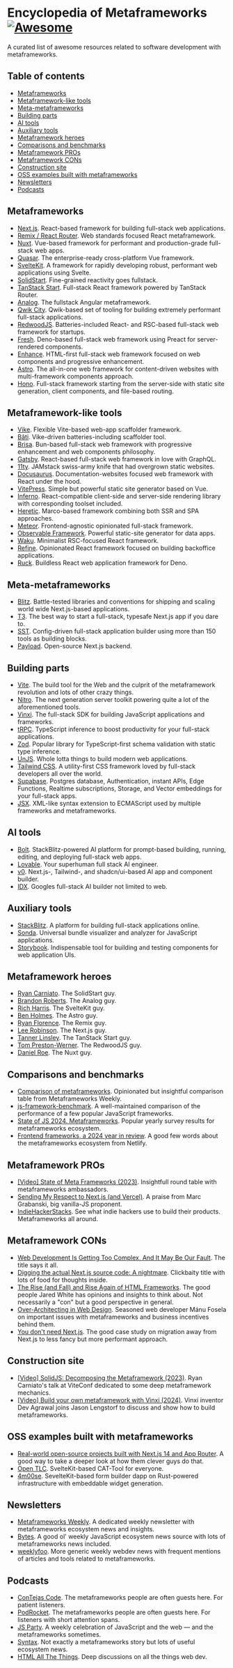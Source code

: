 # Encyclopedia of Metaframeworks [![Awesome](https://awesome.re/badge.svg)](https://awesome.re)

A curated list of awesome resources related to software development with metaframeworks.

## Table of contents
* [Metaframeworks](#metaframeworks)
* [Metaframework-like tools](#metaframework-like-tools)
* [Meta-metaframeworks](#meta-metaframeworks)
* [Building parts](#building-parts)
* [AI tools](#ai-tools)
* [Auxiliary tools](#auxiliary-tools)
* [Metaframework heroes](#metaframework-heroes)
* [Comparisons and benchmarks](#comparisons-and-benchmarks)
* [Metaframework PROs](#metaframework-pros)
* [Metaframework CONs](#metaframework-cons)
* [Construction site](#construction-site)
* [OSS examples built with metaframeworks](#oss-examples-built-with-metaframeworks)
* [Newsletters](#newsletters)
* [Podcasts](#podcasts)

## Metaframeworks
* [Next.js](https://nextjs.org). React-based framework for building full-stack web applications.
* [Remix / React Router](https://remix.run). Web standards focused React metaframework.
* [Nuxt](https://nuxt.com). Vue-based framework for performant and production-grade full-stack web apps.
* [Quasar](https://quasar.dev). The enterprise-ready cross-platform Vue framework.
* [SvelteKit](https://svelte.dev/docs/kit/introduction). A framework for rapidly developing robust, performant web applications using Svelte.
* [SolidStart](https://start.solidjs.com). Fine-grained reactivity goes fullstack.
* [TanStack Start](https://tanstack.com/start/latest). Full-stack React framework powered by TanStack Router.
* [Analog](https://analogjs.org). The fullstack Angular metaframework.
* [Qwik City](https://qwik.dev/docs/qwikcity/). Qwik-based set of tooling for building extremely performant full-stack applications.
* [RedwoodJS](https://redwoodjs.com). Batteries-included React- and RSC-based full-stack web framework for startups.
* [Fresh](https://fresh.deno.dev). Deno-based full-stack web framework using Preact for server-rendered components.
* [Enhance](https://enhance.dev). HTML-first full-stack web framework focused on web components and progressive enhancement.
* [Astro](https://astro.build). The all-in-one web framework for content-driven websites with multi-framework components approach.
* [Hono](https://hono.dev). Full-stack framework starting from the server-side with static site generation, client components, and file-based routing.

## Metaframework-like tools
* [Vike](https://vike.dev). Flexible Vite-based web-app scaffolder framework.
* [Bâti](https://batijs.dev). Vike-driven batteries-including scaffolder tool.
* [Brisa](https://brisa.build). Bun-based full-stack web framework with progressive enhancement and web components philosophy.
* [Gatsby](https://www.gatsbyjs.com). React-based full-stack web framework in love with GraphQL.
* [11ty](https://www.11ty.dev). JAMstack swiss-army knife that had overgrown static websites.
* [Docusaurus](https://docusaurus.io). Documentation-websites focused web framework with React under the hood.
* [VitePress](https://vitepress.dev). Simple but powerful static site generator based on Vue.
* [Inferno](https://www.infernojs.org). React-compatible client-side and server-side rendering library with corresponding toolset included.
* [Heretic](https://hereticjs.org). Marco-based framework combining both SSR and SPA approaches.
* [Meteor](https://www.meteor.com). Frontend-agnostic opinionated full-stack framework.
* [Observable Framework](https://observablehq.com). Powerful static-site generator for data apps.
* [Waku](https://waku.gg). Minimalist RSC-focused React framework.
* [Refine](https://refine.dev). Opinionated React framework focused on building backoffice applications.
* [Ruck](https://ruck.tech). Buildless React web application framework for Deno.

## Meta-metaframeworks
* [Blitz](https://blitzjs.com/). Battle-tested libraries and conventions for shipping and scaling world wide Next.js-based applications.
* [T3](https://t3.gg/). The best way to start a full-stack, typesafe Next.js app if you dare to.
* [SST](https://sst.dev). Config-driven full-stack application builder using more than 150 tools as building blocks.
* [Payload](https://payloadcms.com). Open-source Next.js backend.

## Building parts
* [Vite](https://vite.dev). The build tool for the Web and the culprit of the metaframework revolution and lots of other crazy things.
* [Nitro](https://nitro.build). The next generation server toolkit powering quite a lot of the aforementioned tools.
* [Vinxi](https://vinxi.vercel.app). The full-stack SDK for building JavaScript applications and frameworks.
* [tRPC](https://trpc.io). TypeScript inference to boost productivity for your full-stack applications.
* [Zod](https://zod.dev). Popular library for TypeScript-first schema validation with static type inference.
* [UnJS](https://unjs.io). Whole lotta things to build modern web applications.
* [Tailwind CSS](https://tailwindcss.com). A utility-first CSS framework loved by full-stack developers all over the world.
* [Supabase](https://supabase.com). Postgres database, Authentication, instant APIs, Edge Functions, Realtime subscriptions, Storage, and Vector embeddings for your full-stack apps.
* [JSX](https://facebook.github.io/jsx/). XML-like syntax extension to ECMAScript used by multiple frameworks and metaframeworks.

## AI tools
* [Bolt](https://bolt.new). StackBlitz-powered AI platform for prompt-based building, running, editing, and deploying full-stack web apps.
* [Lovable](https://lovable.dev/). Your superhuman full stack AI engineer.
* [v0](https://v0.dev). Next.js-, Tailwind-, and shadcn/ui-based AI app and component builder.
* [IDX](https://idx.dev). Googles full-stack AI builder not limited to web.

## Auxiliary tools
* [StackBlitz](https://stackblitz.com). A platform for building full-stack applications online.
* [Sonda](https://sonda.dev). Universal bundle visualizer and analyzer for JavaScript applications.
* [Storybook](https://storybook.js.org). Indispensable tool for building and testing components for web application UIs.

## Metaframework heroes
* [Ryan Carniato](https://github.com/ryansolid). The SolidStart guy.
* [Brandon Roberts](https://github.com/brandonroberts). The Analog guy.
* [Rich Harris](https://github.com/Rich-Harris). The SvelteKit guy.
* [Ben Holmes](https://github.com/bholmesdev). The Astro guy.
* [Ryan Florence](https://github.com/ryanflorence). The Remix guy.
* [Lee Robinson](https://github.com/leerob). The Next.js guy.
* [Tanner Linsley](https://github.com/tannerlinsley). The TanStack Start guy.
* [Tom Preston-Werner](https://github.com/mojombo). The RedwoodJS guy.
* [Daniel Roe](https://github.com/danielroe). The Nuxt guy.

## Comparisons and benchmarks
* [Comparison of metaframeworks](https://metaframe.works/comparison/). Opinionated but insightful comparison table from Metaframeworks Weekly.
* [js-framework-benchmark](https://github.com/krausest/js-framework-benchmark). A well-maintained comparison of the performance of a few popular JavaScript frameworks.
* [State of JS 2024. Metaframeworks](https://2024.stateofjs.com/en-US/libraries/meta-frameworks/). Popular yearly survey results for metaframeworks ecosystem.
* [Frontend frameworks, a 2024 year in review](https://www.netlify.com/blog/2024-frameworks-year-in-review/). A good few words about the metaframeworks ecosystem from Netlify.

## Metaframework PROs
* [[Video] State of Meta Frameworks (2023)](https://www.youtube.com/live/u9ca8jwTRTk). Insightfull round table with metaframeworks ambassadors.
* [Sending My Respect to Next.js (and Vercel)](https://frontendmasters.com/blog/respect-to-next-js-and-vercel/). A praise from Marc Grabanski, big vanilla-JS proponent.
* [IndieHackerStacks](https://indiehackerstacks.com). See what indie hackers use to build their products. Metaframeworks all around.

## Metaframework CONs
* [Web Development Is Getting Too Complex, And It May Be Our Fault](https://www.smashingmagazine.com/2024/02/web-development-getting-too-complex/). The title says it all.
* [Digging the actual Next.js source code: A nightmare](https://blog.activeno.de/nextjs-sourcecode-nightmare). Clickbaity title with lots of food for thoughts inside.
* [The Rise (and Fall) and Rise Again of HTML Frameworks](https://www.spicyweb.dev/html-modules-history/). The good people Jared White has opinions and insights to think about. Not necessarily a "con" but a good perspective in general.
* [Over-Architecting in Web Design](https://dev.to/manufosela/on-architecture-in-web-design-367n). Seasoned web developer Mánu Fosela on important issues with metaframeworks and business incentives behind them.
* [You don't need Next.js](https://www.comfydeploy.com/blog/you-dont-need-nextjs). The good case study on migration away from Next.js to less fancy but more performant approach.

## Construction site
* [[Video] SolidJS: Decomposing the Metaframework (2023)](https://www.youtube.com/watch?v=XMybh3gCmQ0). Ryan Carniato's talk at ViteConf dedicated to some deep metaframework mechanics.
* [[Video] Build your own metaframework with Vinxi (2024)](https://www.learnwithjason.dev/build-your-own-metaframework-with-vinxi/). Vinxi inventor Dev Agrawal joins Jason Lengstorf to discuss and show how to build metaframeworks.

## OSS examples built with metaframeworks
* [Real-world open-source projects built with Next.js 14 and App Router](https://aryabov.com/blog/real-world-open-source-projects-built-with-nextjs-14-and-app-router). A good way to take a deeper look at how them clever guys do that.
* [Open TLC](https://github.com/KlinsBt/open-translation-client). SvelteKit-based CAT-Tool for everyone.
* [4m00se](https://github.com/stellar-dapps/4m00se-dapp). SevelteKit-based form builder dapp on Rust-powered infrastructure with embeddable widget generation.

## Newsletters
* [Metaframeworks Weekly](https://metaframe.works). A dedicated weekly newsletter with metaframeworks ecosystem news and insights.
* [Bytes](https://bytes.dev). A good ol' weekly JavaScript ecosystem news source with lots of metaframeworks news included.
* [weeklyfoo](https://weeklyfoo.com). More generic weekly webdev news with frequent mentions of articles and tools related to metaframeworks.

## Podcasts
* [ConTejas Code](https://tej.as/podcast). The metaframeworks people are often guests here. For patient listeners.
* [PodRocket](https://podrocket.logrocket.com). The metaframeworks people are often guests here. For listeners with short attention spans.
* [JS Party](https://changelog.com/jsparty). A weekly celebration of JavaScript and the web — and the metaframeworks sometimes.
* [Syntax](https://syntax.fm). Not exactly a metaframeworks story but lots of useful ecosystem news.
* [HTML All The Things](https://www.htmlallthethings.com/podcast). Deep discussions on all the things web dev.
